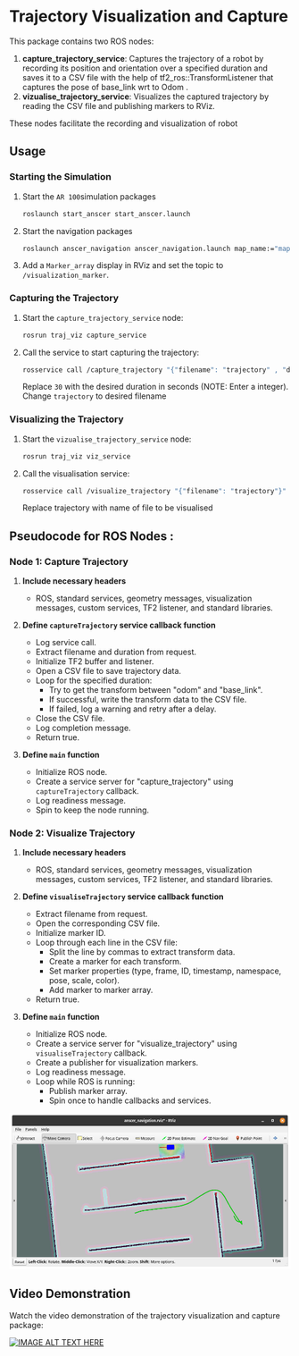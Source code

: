 # Trajectory Visualization and Capture

This package contains two ROS nodes:

1. **capture_trajectory_service**: Captures the trajectory of a robot by recording its position and orientation over a specified duration and saves it to a CSV file with the help of tf2_ros::TransformListener that captures the pose of base_link wrt to Odom .
2. **vizualise_trajectory_service**: Visualizes the captured trajectory by reading the CSV file and publishing markers to RViz.

These nodes facilitate the recording and visualization of robot

## Usage 

### Starting the Simulation

1. Start the `AR 100`simulation packages
   ```sh
   roslaunch start_anscer start_anscer.launch
   ```
2. Start the navigation packages
   ```sh
   roslaunch anscer_navigation anscer_navigation.launch map_name:="map"
   ```
3. Add a `Marker_array` display in RViz and set the topic to `/visualization_marker`.

### Capturing the Trajectory

1. Start the `capture_trajectory_service` node:
    ```sh
    rosrun traj_viz capture_service
    ```

2. Call the service to start capturing the trajectory:
    ```sh
    rosservice call /capture_trajectory "{"filename": "trajectory" , "duration" : "30"}"
    ```
    Replace `30` with the desired duration in seconds (NOTE: Enter a integer).
    Change `trajectory` to desired filename

### Visualizing the Trajectory

1. Start the `vizualise_trajectory_service` node:
    ```sh
    rosrun traj_viz viz_service
    ```

2. Call the visualisation service:
    ```sh
    rosservice call /visualize_trajectory "{"filename": "trajectory"}"
    ```
    Replace trajectory with name of file to be visualised
   

## Pseudocode for ROS Nodes :

### Node 1: Capture Trajectory

1. **Include necessary headers**
    - ROS, standard services, geometry messages, visualization messages, custom services, TF2 listener, and standard libraries.

2. **Define `captureTrajectory` service callback function**
    - Log service call.
    - Extract filename and duration from request.
    - Initialize TF2 buffer and listener.
    - Open a CSV file to save trajectory data.
    - Loop for the specified duration:
      - Try to get the transform between "odom" and "base_link".
      - If successful, write the transform data to the CSV file.
      - If failed, log a warning and retry after a delay.
    - Close the CSV file.
    - Log completion message.
    - Return true.

3. **Define `main` function**
    - Initialize ROS node.
    - Create a service server for "capture_trajectory" using `captureTrajectory` callback.
    - Log readiness message.
    - Spin to keep the node running.

### Node 2: Visualize Trajectory

1. **Include necessary headers**
    - ROS, standard services, geometry messages, visualization messages, custom services, TF2 listener, and standard libraries.

2. **Define `visualiseTrajectory` service callback function**
    - Extract filename from request.
    - Open the corresponding CSV file.
    - Initialize marker ID.
    - Loop through each line in the CSV file:
      - Split the line by commas to extract transform data.
      - Create a marker for each transform.
      - Set marker properties (type, frame, ID, timestamp, namespace, pose, scale, color).
      - Add marker to marker array.
    - Return true.

3. **Define `main` function**
    - Initialize ROS node.
    - Create a service server for "visualize_trajectory" using `visualiseTrajectory` callback.
    - Create a publisher for visualization markers.
    - Log readiness message.
    - Loop while ROS is running:
      - Publish marker array.
      - Spin once to handle callbacks and services.

![Trajectory Visualization](trajectory_visualized.png)

## Video Demonstration

Watch the video demonstration of the trajectory visualization and capture package:

[![IMAGE ALT TEXT HERE](https://img.youtube.com/vi/TQM9QLbC3i4/0.jpg)](https://www.youtube.com/watch?v=TQM9QLbC3i4)
